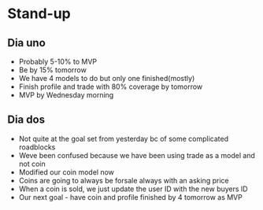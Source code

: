 # Stand-up

## Dia uno

- Probably 5-10% to MVP
- Be by 15% tomorrow
- We have 4 models to do but only one finished(mostly)
- Finish profile and trade with 80% coverage by tomorrow
- MVP by Wednesday morning

## Dia dos

- Not quite at the goal set from yesterday bc of some complicated roadblocks
- Weve been confused because we have been using trade as a model and not coin
- Modified our coin model now
- Coins are going to always be forsale always with an asking price
- When a coin is sold, we just update the user ID with the new buyers ID
- Our next goal - have coin and profile finished by 4 tomorrow as MVP
